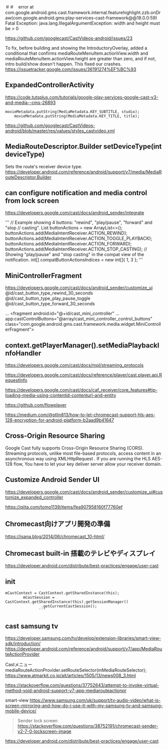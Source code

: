 ＃＃　error
at com.google.android.gms.cast.framework.internal.featurehighlight.zzb.onDraw(com.google.android.gms:play-services-cast-framework@@18.0.0:59)
Fatal Exception: java.lang.IllegalArgumentException: width and height must be > 0

https://github.com/googlecast/CastVideos-android/issues/23

To fix, before building and showing the IntroductoryOverlay, added a conditional that confirms mediaRouteMenuItem.actionView.width and mediaRouteMenuItem.actionView.height are greater than zero, and if not, intro build/show doesn't happen. This fixed our crashes.
https://issuetracker.google.com/issues/36191274%EF%BC%93


## ExpandedControllerActivity
https://code.tutsplus.com/tutorials/google-play-services-google-cast-v3-and-media--cms-26893

 <style name="CustomCastMiniController" parent="CastMiniController">
        <item name="castShowImageThumbnail">true</item>
        <item name="castTitleTextAppearance">@style/TextAppearance.AppCompat.Subhead</item>
        <item name="castSubtitleTextAppearance">@style/TextAppearance.AppCompat.Caption</item>
    </style>
    
    movieMetadata.putString(MediaMetadata.KEY_SUBTITLE, studio);
        movieMetadata.putString(MediaMetadata.KEY_TITLE, title);
        
https://github.com/googlecast/CastVideos-android/blob/master/res/values/styles_castvideo.xml

## MediaRouteDescriptor.Builder	setDeviceType(int deviceType)
Sets the route's receiver device type.
https://developer.android.com/reference/android/support/v7/media/MediaRouteDescriptor.Builder

## can configure notification and media control from lock screen
https://developers.google.com/cast/docs/android_sender/integrate

'''
// Example showing 4 buttons: "rewind", "play/pause", "forward" and "stop
// casting".
List<String> buttonActions = new ArrayList<>();
buttonActions.add(MediaIntentReceiver.ACTION_REWIND);
buttonActions.add(MediaIntentReceiver.ACTION_TOGGLE_PLAYBACK);
buttonActions.add(MediaIntentReceiver.ACTION_FORWARD);
buttonActions.add(MediaIntentReceiver.ACTION_STOP_CASTING);
// Showing "play/pause" and "stop casting" in the compat view of the notification.
int[] compatButtonActionsIndices = new int[]{ 1, 3 };
'''
## MiniControllerFragment
https://developers.google.com/cast/docs/android_sender/customize_ui
<array name="cast_mini_controller_control_buttons">
    <item>@id/cast_button_type_rewind_30_seconds</item>
    <item>@id/cast_button_type_play_pause_toggle</item>
    <item>@id/cast_button_type_forward_30_seconds</item>
</array>

...
<fragment
    android:id="@+id/cast_mini_controller"
    ...
    app:castControlButtons="@array/cast_mini_controller_control_buttons"
    class="com.google.android.gms.cast.framework.media.widget.MiniControllerFragment">        
        
## context.getPlayerManager().setMediaPlaybackInfoHandler
https://developers.google.com/cast/docs/mpl/streaming_protocols

https://developers.google.com/cast/docs/reference/player/cast.player.api.RequestInfo

https://developers.google.com/cast/docs/caf_receiver/core_features#tip-loading-media-using-contentid-contenturl-and-entity

>
https://github.com/flowplayer

https://medium.com/@stlin813/how-to-let-chromecast-support-hls-aes-128-encryption-for-android-platform-b2aad9b41647
## Cross-Origin Resource Sharing
Google Cast fully supports Cross-Origin Resource Sharing (CORS). 
Streaming protocols, unlike most file-based protocols, 
access content in an asynchronous way using XMLHttpRequest . 
If you are running the HLS AES-128 flow, 
You have to let your key deliver server allow your receiver domain.


## Customize Android Sender UI
https://developers.google.com/cast/docs/android_sender/customize_ui#customize_expanded_controller

https://qiita.com/tomo1139/items/fea907958160f77760ef

## Chromecast向けアプリ開発の準備
https://isana.blog/2014/06/chromecast_10-html/

## Chromecast built-in 搭載のテレビやディスプレイ
https://developer.android.com/distribute/best-practices/engage/user-cast

## init
```
mCastContext = CastContext.getSharedInstance(this);
        mCastSession = CastContext.getSharedInstance(this).getSessionManager()
                .getCurrentCastSession();
               ```

```
## cast samsung tv
https://developer.samsung.com/tv/develop/extension-libraries/smart-view-sdk/introduction/
https://developer.android.com/reference/android/support/v7/app/MediaRouteActionProvider

Castメニュー  mediaRouteActionProvider.setRouteSelector(mMediaRouteSelector);
https://www.atmarkit.co.jp/ait/articles/1505/13/news008_3.html

https://stackoverflow.com/questions/37752643/attempt-to-invoke-virtual-method-void-android-support-v7-app-mediarouteactionpr

smart-view
https://www.samsung.com/uk/support/tv-audio-video/what-is-screen-mirroring-and-how-do-i-use-it-with-my-samsung-tv-and-samsung-mobile-device/


>Sender lock screen
https://stackoverflow.com/questions/38752191/chromecast-sender-v2-7-0-lockscreen-image



https://developer.android.com/distribute/best-practices/engage/user-cast

